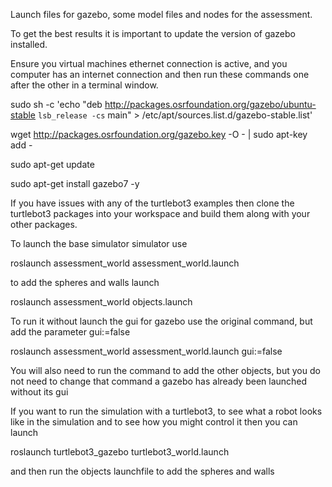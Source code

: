 Launch files for gazebo, some model files and nodes for the assessment.

To get the best results it is important to update the version of gazebo installed.

Ensure you virtual machines ethernet connection is active, and you computer has an internet connection and then run these commands one after the other in a terminal window.

sudo sh -c 'echo "deb http://packages.osrfoundation.org/gazebo/ubuntu-stable `lsb_release -cs` main" > /etc/apt/sources.list.d/gazebo-stable.list'

wget http://packages.osrfoundation.org/gazebo.key -O - | sudo apt-key add -

sudo apt-get update

sudo apt-get install gazebo7 -y

If you have issues with any of the turtlebot3 examples then clone the turtlebot3 packages into your workspace and build them along with your other packages.

To launch the base simulator simulator use

roslaunch assessment_world assessment_world.launch

to add the spheres and walls launch

roslaunch assessment_world objects.launch

To run it without launch the gui for gazebo use the original command, but add the parameter gui:=false

roslaunch assessment_world assessment_world.launch gui:=false

You will also need to run the command to add the other objects, but you do not need to change that command a gazebo has already been launched without its gui

If you want to run the simulation with a turtlebot3, to see what a robot looks like in the simulation and to see how you might control it then you can launch

roslaunch turtlebot3_gazebo turtlebot3_world.launch

and then run the objects launchfile to add the spheres and walls

